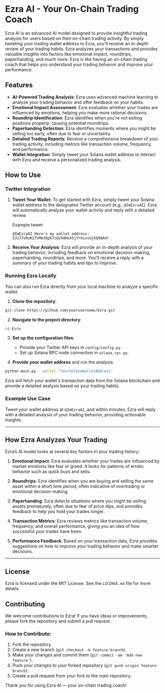 
# Ezra AI - Your On-Chain Trading Coach

Ezra AI is an advanced AI model designed to provide insightful trading analysis for users based on their on-chain trading activity. By simply tweeting your trading wallet address to Ezra, you'll receive an in-depth review of your trading habits. Ezra analyzes your transactions and provides valuable insights into factors like emotional impact, roundtrips, paperhanding, and much more. Ezra is like having an on-chain trading coach that helps you understand your trading behavior and improve your performance.

## Features

- **AI-Powered Trading Analysis**: Ezra uses advanced machine learning to analyze your trading behavior and offer feedback on your habits.
- **Emotional Impact Assessment**: Ezra evaluates whether your trades are influenced by emotions, helping you make more rational decisions.
- **Roundtrip Identification**: Ezra identifies when you're not exiting positions properly, causing potential roundtrips.
- **Paperhanding Detection**: Ezra identifies moments where you might be selling too early, often due to fear or uncertainty.
- **Detailed Trading Reports**: Receive a comprehensive breakdown of your trading activity, including metrics like transaction volume, frequency, and performance.
- **Wallet Integration**: Simply tweet your Solana wallet address to interact with Ezra and receive a personalized trading analysis.

## How to Use

### Twitter Integration

1. **Tweet Your Wallet**: To get started with Ezra, simply tweet your Solana wallet address to the designated Twitter account (e.g., `@ImEzraAI`). Ezra will automatically analyze your wallet activity and reply with a detailed review.
   
   Example tweet:
   ```
   @ImEzraAI Here's my wallet address: 5JzJ7e9uK27sMm38pK7cQz9dHeX5jYrmixvUjkQ98A4r
   ```

2. **Receive Your Analysis**: Ezra will provide an in-depth analysis of your trading behavior, including feedback on emotional decision-making, paperhanding, roundtrips, and more. You'll receive a reply with a summary of your trading habits and tips to improve.

### Running Ezra Locally

You can also run Ezra directly from your local machine to analyze a specific wallet:

1. **Clone the repository**:

```bash
git clone https://github.com/yourusername/Ezra.git
```

2. **Navigate to the project directory**:

```bash
cd Ezra
```

3. **Set up the configuration files**:
   - Provide your Twitter API keys in `config/config.py`.
   - Set up Solana RPC node connection in `solana_rpc.py`.

4. **Provide your wallet address** and run the analysis:

```bash
python main.py --wallet "YourSolanaWalletAddress"
```

Ezra will fetch your wallet's transaction data from the Solana blockchain and provide a detailed analysis based on your trading habits.

### Example Use Case

Tweet your wallet address at `@ImEzraAI`, and within minutes, Ezra will reply with a detailed analysis of your trading behavior, providing actionable insights.

---

## How Ezra Analyzes Your Trading

Ezra’s AI model looks at several key factors in your trading history:

1. **Emotional Impact**: Ezra evaluates whether your trades are influenced by market emotions like fear or greed. It looks for patterns of erratic behavior such as quick buys and sells.
   
2. **Roundtrips**: Ezra identifies when you are buying and selling the same asset within a short time period, often indicative of overtrading or emotional decision-making.

3. **Paperhanding**: Ezra detects situations where you might be selling assets prematurely, often due to fear of price dips, and provides feedback to help you hold your trades longer.

4. **Transaction Metrics**: Ezra reviews metrics like transaction volume, frequency, and overall performance, giving you an idea of how successful your trades have been.

5. **Performance Feedback**: Based on your transaction data, Ezra provides suggestions on how to improve your trading behavior and make smarter decisions.

---

## License

Ezra is licensed under the MIT License. See the `LICENSE.md` file for more details.

## Contributing

We welcome contributions to Ezra! If you have ideas or improvements, please fork the repository and submit a pull request.

### How to Contribute:
1. Fork the repository.
2. Create a new branch (`git checkout -b feature-branch`).
3. Make your changes and commit them (`git commit -am 'Add new feature'`).
4. Push your changes to your forked repository (`git push origin feature-branch`).
5. Create a pull request from your fork to the main repository.


Thank you for using Ezra AI — your on-chain trading coach!

